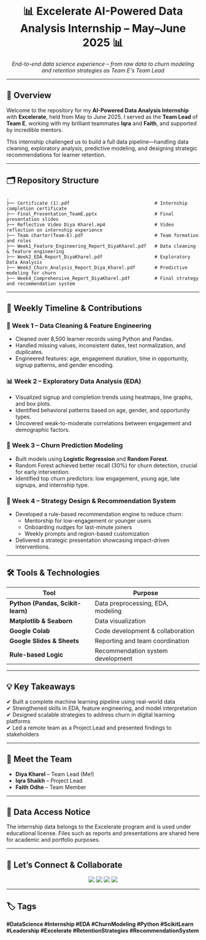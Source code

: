 <h1 align="center">📊 Excelerate AI-Powered Data Analysis Internship – May–June 2025 📊</h1>

<p align="center">
  <i>End-to-end data science experience – from raw data to churn modeling and retention strategies as Team E's Team Lead</i>
</p>

---

## 📘 Overview

Welcome to the repository for my **AI-Powered Data Analysis Internship** with **Excelerate**, held from May to June 2025. I served as the **Team Lead** of **Team E**, working with my brilliant teammates **Iqra** and **Faith**, and supported by incredible mentors.

This internship challenged us to build a full data pipeline—handling data cleaning, exploratory analysis, predictive modeling, and designing strategic recommendations for learner retention.

---

## 🗂️ Repository Structure

```
.
├── Certificate (1).pdf                               # Internship completion certificate
├── Final_Presentation_TeamE.pptx                     # Final presentation slides
├── Reflective Video Diya Kharel.mp4                  # Video reflection on internship experience
├── Team charter(Team-E).pdf                          # Team formation and roles
├── Week1_Feature_Engineering_Report_DiyaKharel.pdf   # Data cleaning & feature engineering
├── Week2_EDA_Report_DiyaKharel.pdf                   # Exploratory Data Analysis
├── Week3_Churn_Analysis_Report_Diya_Kharel.pdf       # Predictive modeling for churn
├── Week4_Comprehensive_Report_DiyaKharel.pdf         # Final strategy and recommendation system
```

---

## 📅 Weekly Timeline & Contributions

### 🧹 Week 1 – Data Cleaning & Feature Engineering
- Cleaned over 8,500 learner records using Python and Pandas.
- Handled missing values, inconsistent dates, text normalization, and duplicates.
- Engineered features: age, engagement duration, time in opportunity, signup patterns, and gender encoding.

### 📊 Week 2 – Exploratory Data Analysis (EDA)
- Visualized signup and completion trends using heatmaps, line graphs, and box plots.
- Identified behavioral patterns based on age, gender, and opportunity types.
- Uncovered weak-to-moderate correlations between engagement and demographic factors.

### 🤖 Week 3 – Churn Prediction Modeling
- Built models using **Logistic Regression** and **Random Forest**.
- Random Forest achieved better recall (30%) for churn detection, crucial for early intervention.
- Identified top churn predictors: low engagement, young age, late signups, and internship type.

### 🎯 Week 4 – Strategy Design & Recommendation System
- Developed a rule-based recommendation engine to reduce churn:
  - Mentorship for low-engagement or younger users
  - Onboarding nudges for last-minute joiners
  - Weekly prompts and region-based customization
- Delivered a strategic presentation showcasing impact-driven interventions.

---

## 🛠️ Tools & Technologies

| Tool | Purpose |
|------|---------|
| **Python (Pandas, Scikit-learn)** | Data preprocessing, EDA, modeling |
| **Matplotlib & Seaborn** | Data visualization |
| **Google Colab** | Code development & collaboration |
| **Google Slides & Sheets** | Reporting and team coordination |
| **Rule-based Logic** | Recommendation system development |

---

## 💡 Key Takeaways

✔ Built a complete machine learning pipeline using real-world data  
✔ Strengthened skills in EDA, feature engineering, and model interpretation  
✔ Designed scalable strategies to address churn in digital learning platforms  
✔ Led a remote team as a Project Lead and presented findings to stakeholders  

---

## 👥 Meet the Team

- **Diya Kharel** – Team Lead (Me!)  
- **Iqra Shaikh** – Project Lead  
- **Faith Odhe** – Team Member  

---

## 🔐 Data Access Notice

The internship data belongs to the Excelerate program and is used under educational license. Files such as reports and presentations are shared here for academic and portfolio purposes.

---

## 📲 Let’s Connect & Collaborate

<p align="center">
  <a href="mailto:diyakharel4@gmail.com"><img src="https://img.shields.io/badge/Gmail-diyakharel4@gmail.com-D14836?style=for-the-badge&logo=gmail&logoColor=white"/></a>
  <a href="https://www.linkedin.com/in/diyakharel/"><img src="https://img.shields.io/badge/LinkedIn-Diya%20Kharel-blue?style=for-the-badge&logo=linkedin&logoColor=white"/></a>
  <a href="https://www.instagram.com/_diyaahaa__/"><img src="https://img.shields.io/badge/Instagram-@_diyaahaa__-E4405F?style=for-the-badge&logo=instagram&logoColor=white"/></a>
  <a href="https://www.facebook.com/diya.kharel.560"><img src="https://img.shields.io/badge/Facebook-Diya%20Kharel-1877F2?style=for-the-badge&logo=facebook&logoColor=white"/></a>
</p>

---

## 🏷️ Tags

**#DataScience #Internship #EDA #ChurnModeling #Python #ScikitLearn #Leadership #Excelerate #RetentionStrategies #RecommendationSystem**
